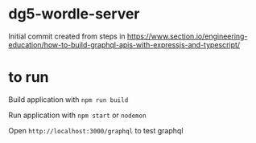# dg5-wordle-server
Initial commit created from steps in https://www.section.io/engineering-education/how-to-build-graphql-apis-with-expressjs-and-typescript/


# to run
Build application with `npm run build`

Run application with `npm start` or `nodemon`

Open `http://localhost:3000/graphql` to test graphql
